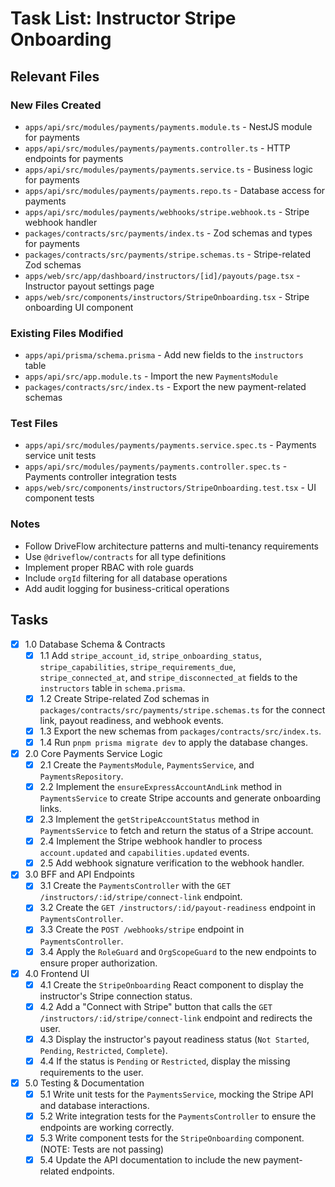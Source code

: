 # Task List: Instructor Stripe Onboarding

## Relevant Files

### New Files Created
- `apps/api/src/modules/payments/payments.module.ts` - NestJS module for payments
- `apps/api/src/modules/payments/payments.controller.ts` - HTTP endpoints for payments
- `apps/api/src/modules/payments/payments.service.ts` - Business logic for payments
- `apps/api/src/modules/payments/payments.repo.ts` - Database access for payments
- `apps/api/src/modules/payments/webhooks/stripe.webhook.ts` - Stripe webhook handler
- `packages/contracts/src/payments/index.ts` - Zod schemas and types for payments
- `packages/contracts/src/payments/stripe.schemas.ts` - Stripe-related Zod schemas
- `apps/web/src/app/dashboard/instructors/[id]/payouts/page.tsx` - Instructor payout settings page
- `apps/web/src/components/instructors/StripeOnboarding.tsx` - Stripe onboarding UI component

### Existing Files Modified
- `apps/api/prisma/schema.prisma` - Add new fields to the `instructors` table
- `apps/api/src/app.module.ts` - Import the new `PaymentsModule`
- `packages/contracts/src/index.ts` - Export the new payment-related schemas

### Test Files
- `apps/api/src/modules/payments/payments.service.spec.ts` - Payments service unit tests
- `apps/api/src/modules/payments/payments.controller.spec.ts` - Payments controller integration tests
- `apps/web/src/components/instructors/StripeOnboarding.test.tsx` - UI component tests

### Notes
- Follow DriveFlow architecture patterns and multi-tenancy requirements
- Use `@driveflow/contracts` for all type definitions
- Implement proper RBAC with role guards
- Include `orgId` filtering for all database operations
- Add audit logging for business-critical operations

## Tasks

- [x] 1.0 Database Schema & Contracts
  - [x] 1.1 Add `stripe_account_id`, `stripe_onboarding_status`, `stripe_capabilities`, `stripe_requirements_due`, `stripe_connected_at`, and `stripe_disconnected_at` fields to the `instructors` table in `schema.prisma`.
  - [x] 1.2 Create Stripe-related Zod schemas in `packages/contracts/src/payments/stripe.schemas.ts` for the connect link, payout readiness, and webhook events.
  - [x] 1.3 Export the new schemas from `packages/contracts/src/index.ts`.
  - [x] 1.4 Run `pnpm prisma migrate dev` to apply the database changes.

- [x] 2.0 Core Payments Service Logic
  - [x] 2.1 Create the `PaymentsModule`, `PaymentsService`, and `PaymentsRepository`.
  - [x] 2.2 Implement the `ensureExpressAccountAndLink` method in `PaymentsService` to create Stripe accounts and generate onboarding links.
  - [x] 2.3 Implement the `getStripeAccountStatus` method in `PaymentsService` to fetch and return the status of a Stripe account.
  - [x] 2.4 Implement the Stripe webhook handler to process `account.updated` and `capabilities.updated` events.
  - [x] 2.5 Add webhook signature verification to the webhook handler.

- [x] 3.0 BFF and API Endpoints
  - [x] 3.1 Create the `PaymentsController` with the `GET /instructors/:id/stripe/connect-link` endpoint.
  - [x] 3.2 Create the `GET /instructors/:id/payout-readiness` endpoint in `PaymentsController`.
  - [x] 3.3 Create the `POST /webhooks/stripe` endpoint in `PaymentsController`.
  - [x] 3.4 Apply the `RoleGuard` and `OrgScopeGuard` to the new endpoints to ensure proper authorization.

- [x] 4.0 Frontend UI
  - [x] 4.1 Create the `StripeOnboarding` React component to display the instructor's Stripe connection status.
  - [x] 4.2 Add a "Connect with Stripe" button that calls the `GET /instructors/:id/stripe/connect-link` endpoint and redirects the user.
  - [x] 4.3 Display the instructor's payout readiness status (`Not Started`, `Pending`, `Restricted`, `Complete`).
  - [x] 4.4 If the status is `Pending` or `Restricted`, display the missing requirements to the user.

- [x] 5.0 Testing & Documentation
  - [x] 5.1 Write unit tests for the `PaymentsService`, mocking the Stripe API and database interactions.
  - [x] 5.2 Write integration tests for the `PaymentsController` to ensure the endpoints are working correctly.
  - [x] 5.3 Write component tests for the `StripeOnboarding` component. (NOTE: Tests are not passing)
  - [x] 5.4 Update the API documentation to include the new payment-related endpoints.
